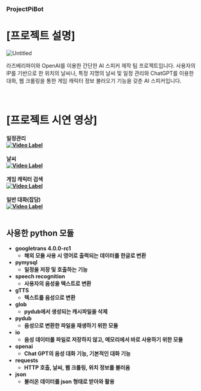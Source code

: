 ### ProjectPiBot

# [프로젝트 설명]

![Untitled](https://github.com/ProjectPiBot/ProjectPiBot/assets/46129253/ec3e6868-4cfa-45be-8249-924ab292f31e)

라즈베리파이와 OpenAI를 이용한 간단한 AI 스피커 제작 팀 프로젝트입니다. 사용자의 IP를 기반으로 한 위치의 날씨나, 
특정 지명의 날씨 및 일정 관리와 ChatGPT를 이용한 대화, 웹 크롤링을 통한 게임 캐릭터 정보 불러오기 기능을 갖춘 AI 스피커입니다.<br/><br/><br/>


# [프로젝트 시연 영상] 

<b>일정관리<br/>
[![Video Label](http://img.youtube.com/vi/clHsXWYNcIM/0.jpg)](https://youtu.be/clHsXWYNcIM)<br/><br/>
날씨<br/>
[![Video Label](http://img.youtube.com/vi/hNzkeNdC4nU/0.jpg)](https://youtu.be/hNzkeNdC4nU)<br/><br/>
게임 캐릭터 검색<br/>
[![Video Label](http://img.youtube.com/vi/1-qMcwjo3RU/0.jpg)](https://youtu.be/1-qMcwjo3RU)<br/><br/>
일반 대화(잡담)<br/><b/>
[![Video Label](http://img.youtube.com/vi/adp9LAJm8Gk/0.jpg)](https://youtu.be/adp9LAJm8Gk)<br/><br/>


## 사용한 python 모듈

* googletrans 4.0.0-rc1
  * 해외 모듈 사용 시 영어로 출력되는 데이터를 한글로 변환
* pymysql
  * 일정을 저장 및 호출하는 기능
* speech recognition
  * 사용자의 음성을 텍스트로 변환
* gTTS
  * 텍스트를 음성으로 변환
* glob
  * pydub에서 생성되는 캐시파일을 삭제
* pydub
  * 음성으로 변환한 파일을 재생하기 위한 모듈
* io
  * 음성 데이터를 파일로 저장하지 않고, 메모리에서 바로 사용하기 위한 모듈
* openai
  * Chat GPT의 음성 대화 기능, 기본적인 대화 기능
* requests
  * HTTP 호출, 날씨, 웹 크롤링, 위치 정보를 불러옴
* json
  * 불러온 데이터를 json 형태로 받아와 활용
